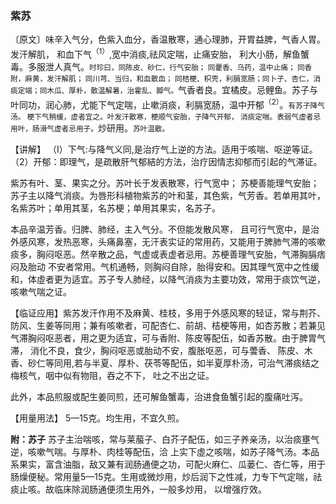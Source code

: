 ### 紫苏

〔原文〕味辛入气分，色紫入血分，香温散寒，通心理肺，开胃益脾，气香人胃。发汗解肌，
和血下气<sup>（1）</sup>,宽中消痰,祛风定喘，止痛安胎，
利大小肠，解鱼蟹毒。多服泄人真气。<small>时珍曰，同陈皮、砂仁，行气安胎； 同藿香、乌药，温中止痛； 同香附，麻黄，发汗解肌；
同川芎、当归，和血散血； 同桔梗、枳壳，利膈宽肠；同卜子、杏仁，消痰定端；同木瓜、厚朴，散温解暑，治霍乱、脚气。</small>气香者良。宜橘皮。忌鲤鱼。苏子与叶同功，润心肺，尤能下气定喘，止嗽消痰，利膈宽肠，温中开郁<sup>（2）</sup>。<small>有苏子降气汤。
梗下气稍缓，虚者宜之。叶发汗散寒，梗顺气安胎，子降气开郁，
消痰定喘。表弱气虛者忌用叶，肠滑气虚者忌用子。</small>炒研用。<small>苏叶温散。</small>

【讲解】 （I）下气:与降气义同,是治疗气上逆的方法。适用于咳喘、呕逆等证。（2）开郁：即理气，是疏散肝气郁結的方法，治疗因情志抑郁而引起的气滞证。

紫苏有叶、茎、果实之分。苏叶长于发表散寒，行气宽中； 苏梗善能理气安胎；苏子主以降气消痰。为唇形科植物紫苏的叶和茎，其色紫，气芳香。若单用其叶，名紫苏叶；单用其茎，名苏梗；单用其果实，名苏子。

本品辛温芳香。归脾、肺经，主入气分。不但能发散风寒，
且可行气宽中，是治外感风寒，发热恶寒，头痛鼻塞，无汗表实证的常用药，又能用于脾肺气滞的咳嗽痰多，胸闷呕恶。然辛散之品，气虚或表虚者忌用。苏梗善理气安胎，气滞胸膈痞闷及胎动
不安者常用。气机通畅，则胸闷自除，胎得安和。因其理气宽中之性缓和，体虛者更为适宜。苏子专人肺经，以降气消痰为主要功效，常用于痰饮气逆，咳嗽气喘之证。

【临证应用】紫苏发汗作用不及麻黄、桂枝，多用于外感风寒的轻证，常与荆芥、防风、生姜等同用；兼有咳嗽者，可配杏仁、前胡、桔梗等用，如杏苏散；若兼见气滞胸闷呕恶者，用之更为适宜，可与香附、陈皮等配伍，如香苏散。由于脾胃气滞，
消化不良，食少，胸闷呕恶或胎动不安，腹胀呕恶，可与蕓香、
陈皮、木香、砂仁等同用,若与半夏、厚朴、茯苓等配伍，如半夏厚朴汤，可治气滞痰结之梅核气，咽中似有物阻，吞之不下，
吐之不出之证。

此外，本品煎服或配生姜同煎，还可解鱼蟹毒，治进食鱼蟹引起的腹痛吐泻。

【用量用法】 5—15克。均生用，不宜久煎。

**附：苏子** 苏子主治喘咳，常与莱菔子、白芥子配伍，如三子养亲汤，以治痰壅气逆，咳嗽气喘。与厚朴、肉桂等配伍，洽
上实下虛之咳喘，如苏子降气汤。本品系果实，富含油脂，敌又兼有润肠通便之功，可配火麻仁、瓜蒌仁、杏仁等，用于肠燥便秘。常用量5—15克。生用或微炒用，炒后润下之性减，力专下气定喘，祛痰止咳。故临床除润肠通便须生用外，一般多炒用，
以增强疗效。
